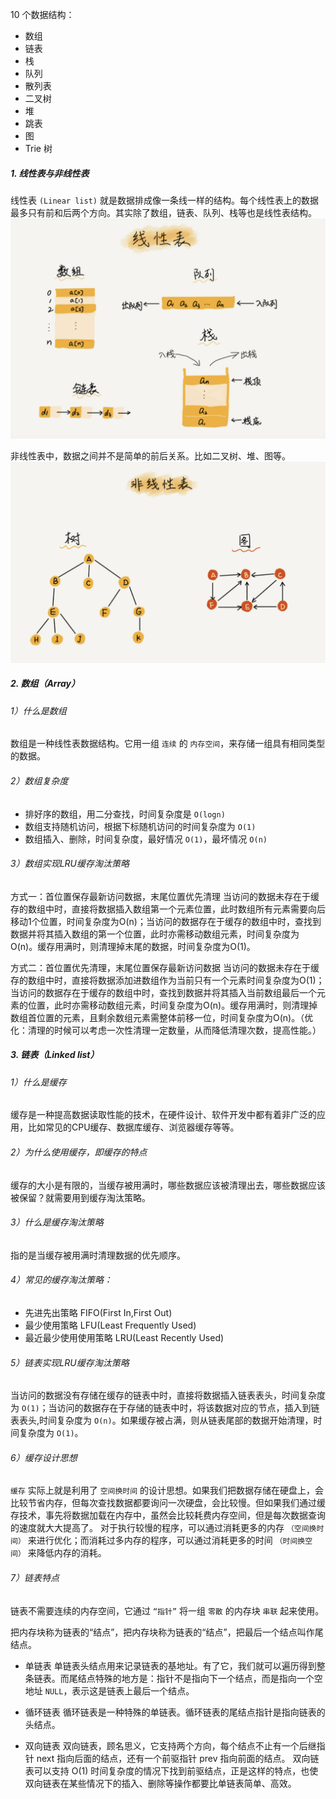 10 个数据结构：
  - 数组
  - 链表
  - 栈
  - 队列
  - 散列表
  - 二叉树
  - 堆
  - 跳表
  - 图
  - Trie 树


##### 1.  线性表与非线性表
线性表 `(Linear list)` 就是数据排成像一条线一样的结构。每个线性表上的数据最多只有前和后两个方向。其实除了数组，链表、队列、栈等也是线性表结构。
![线性表](https://raw.githubusercontent.com/wubuwei/backend_image/master/%E7%BA%BF%E6%80%A7%E8%A1%A8.png)

非线性表中，数据之间并不是简单的前后关系。比如二叉树、堆、图等。
![非线性表](https://raw.githubusercontent.com/wubuwei/backend_image/master/%E9%9D%9E%E7%BA%BF%E6%80%A7%E8%A1%A8.png)


##### 2. 数组（Array）

###### 1）什么是数组
数组是一种线性表数据结构。它用一组 `连续` 的 `内存空间`，来存储一组具有相同类型的数据。

###### 2）数组复杂度
- 排好序的数组，用二分查找，时间复杂度是 `O(logn)`
- 数组支持随机访问，根据下标随机访问的时间复杂度为 `O(1)`
- 数组插入、删除，时间复杂度，最好情况 `O(1)`，最坏情况 `O(n)`

###### 3）数组实现LRU缓存淘汰策略
方式一：首位置保存最新访问数据，末尾位置优先清理
当访问的数据未存在于缓存的数组中时，直接将数据插入数组第一个元素位置，此时数组所有元素需要向后移动1个位置，时间复杂度为O(n)；当访问的数据存在于缓存的数组中时，查找到数据并将其插入数组的第一个位置，此时亦需移动数组元素，时间复杂度为O(n)。缓存用满时，则清理掉末尾的数据，时间复杂度为O(1)。

方式二：首位置优先清理，末尾位置保存最新访问数据
当访问的数据未存在于缓存的数组中时，直接将数据添加进数组作为当前只有一个元素时间复杂度为O(1)；当访问的数据存在于缓存的数组中时，查找到数据并将其插入当前数组最后一个元素的位置，此时亦需移动数组元素，时间复杂度为O(n)。缓存用满时，则清理掉数组首位置的元素，且剩余数组元素需整体前移一位，时间复杂度为O(n)。（优化：清理的时候可以考虑一次性清理一定数量，从而降低清理次数，提高性能。）


##### 3. 链表（Linked list）

###### 1）什么是缓存
缓存是一种提高数据读取性能的技术，在硬件设计、软件开发中都有着非广泛的应用，比如常见的CPU缓存、数据库缓存、浏览器缓存等等。

###### 2）为什么使用缓存，即缓存的特点
缓存的大小是有限的，当缓存被用满时，哪些数据应该被清理出去，哪些数据应该被保留？就需要用到缓存淘汰策略。

###### 3）什么是缓存淘汰策略
指的是当缓存被用满时清理数据的优先顺序。

###### 4）常见的缓存淘汰策略：
- 先进先出策略 FIFO(First In,First Out)
- 最少使用策略 LFU(Least Frequently Used)
- 最近最少使用使用策略 LRU(Least Recently Used)

###### 5）链表实现LRU缓存淘汰策略
当访问的数据没有存储在缓存的链表中时，直接将数据插入链表表头，时间复杂度为 `O(1)`；当访问的数据存在于存储的链表中时，将该数据对应的节点，插入到链表表头,时间复杂度为 `O(n)`。如果缓存被占满，则从链表尾部的数据开始清理，时间复杂度为 `O(1)`。

###### 6）缓存设计思想
`缓存` 实际上就是利用了 `空间换时间` 的设计思想。如果我们把数据存储在硬盘上，会比较节省内存，但每次查找数据都要询问一次硬盘，会比较慢。但如果我们通过缓存技术，事先将数据加载在内存中，虽然会比较耗费内存空间，但是每次数据查询的速度就大大提高了。
对于执行较慢的程序，可以通过消耗更多的内存 `（空间换时间）` 来进行优化；而消耗过多内存的程序，可以通过消耗更多的时间 `（时间换空间）` 来降低内存的消耗。

###### 7）链表特点
链表不需要连续的内存空间，它通过 `“指针”` 将一组 `零散` 的内存块 `串联` 起来使用。

把内存块称为链表的“结点”，把内存块称为链表的“结点”，把最后一个结点叫作尾结点。

- 单链表
单链表头结点用来记录链表的基地址。有了它，我们就可以遍历得到整条链表。而尾结点特殊的地方是：指针不是指向下一个结点，而是指向一个空地址 `NULL`，表示这是链表上最后一个结点。

- 循环链表
循环链表是一种特殊的单链表。循环链表的尾结点指针是指向链表的头结点。

- 双向链表
双向链表，顾名思义，它支持两个方向，每个结点不止有一个后继指针 next 指向后面的结点，还有一个前驱指针 prev 指向前面的结点。
双向链表可以支持 O(1) 时间复杂度的情况下找到前驱结点，正是这样的特点，也使双向链表在某些情况下的插入、删除等操作都要比单链表简单、高效。
